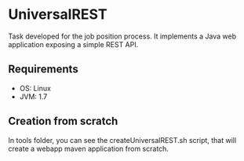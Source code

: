 UniversalREST
=============

Task developed for the job position process. It implements a Java web application exposing a simple REST API.

Requirements
------------

- OS: Linux
- JVM: 1.7

Creation from scratch
---------------------

In tools folder, you can see the createUniversalREST.sh script, that will create a webapp maven application from scratch.
